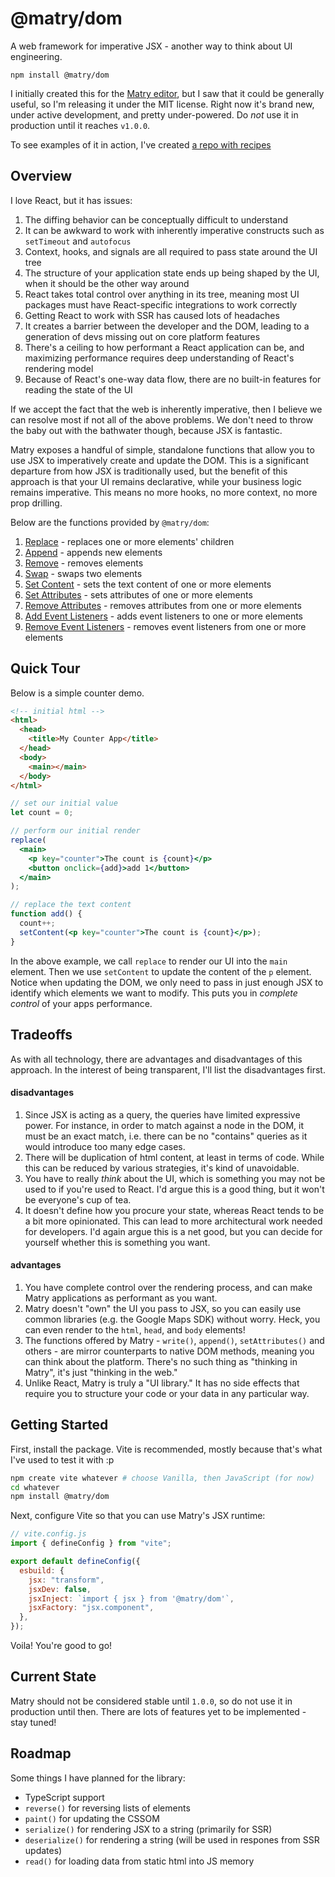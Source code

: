 # @matry/dom

A web framework for imperative JSX - another way to think about UI engineering.

```
npm install @matry/dom
```

I initially created this for the [Matry editor](https://matry.design),
but I saw that it could be generally useful, so I'm releasing it under the MIT license.
Right now it's brand new, under active development, and pretty under-powered.
Do _not_ use it in production until it reaches `v1.0.0`.

To see examples of it in action, I've created [a repo with recipes](https://github.com/matry/dom-recipes)

## Overview

I love React, but it has issues:

1. The diffing behavior can be conceptually difficult to understand
2. It can be awkward to work with inherently imperative constructs such as `setTimeout` and `autofocus`
3. Context, hooks, and signals are all required to pass state around the UI tree
4. The structure of your application state ends up being shaped by the UI, when it should be the other way around
5. React takes total control over anything in its tree, meaning most UI packages must have React-specific integrations to work correctly
6. Getting React to work with SSR has caused lots of headaches
7. It creates a barrier between the developer and the DOM, leading to a generation of devs missing out on core platform features
8. There's a ceiling to how performant a React application can be, and maximizing performance requires deep understanding of React's rendering model
9. Because of React's one-way data flow, there are no built-in features for reading the state of the UI

If we accept the fact that the web is inherently imperative,
then I believe we can resolve most if not all of the above problems.
We don't need to throw the baby out with the bathwater though, because JSX is fantastic.

Matry exposes a handful of simple, standalone functions that allow you to use JSX to imperatively create and update the DOM.
This is a significant departure from how JSX is traditionally used,
but the benefit of this approach is that your UI remains declarative,
while your business logic remains imperative.
This means no more hooks, no more context, no more prop drilling.

Below are the functions provided by `@matry/dom`:

1. [Replace](docs/replace.md) - replaces one or more elements' children
2. [Append](docs/append.md) - appends new elements
3. [Remove](docs/remove.md) - removes elements
4. [Swap](docs/swap.md) - swaps two elements
5. [Set Content](docs/set-content.md) - sets the text content of one or more elements
6. [Set Attributes](docs/set-attributes.md) - sets attributes of one or more elements
7. [Remove Attributes](docs/remove-attributes.md) - removes attributes from one or more elements
8. [Add Event Listeners](docs/add-event-listeners.md) - adds event listeners to one or more elements
9. [Remove Event Listeners](docs/remove-event-listeners.md) - removes event listeners from one or more elements

## Quick Tour

Below is a simple counter demo.

```html
<!-- initial html -->
<html>
  <head>
    <title>My Counter App</title>
  </head>
  <body>
    <main></main>
  </body>
</html>
```

```jsx
// set our initial value
let count = 0;

// perform our initial render
replace(
  <main>
    <p key="counter">The count is {count}</p>
    <button onclick={add}>add 1</button>
  </main>
);

// replace the text content
function add() {
  count++;
  setContent(<p key="counter">The count is {count}</p>);
}
```

In the above example,
we call `replace` to render our UI into the `main` element.
Then we use `setContent` to update the content of the `p` element.
Notice when updating the DOM, we only need to pass in just enough JSX to identify which elements we want to modify.
This puts you in _complete control_ of your apps performance.

## Tradeoffs

As with all technology, there are advantages and disadvantages of this approach.
In the interest of being transparent, I'll list the disadvantages first.

#### disadvantages

1. Since JSX is acting as a query, the queries have limited expressive power. For instance, in order to match against a node in the DOM, it must be an exact match, i.e. there can be no "contains" queries as it would introduce too many edge cases.
2. There will be duplication of html content, at least in terms of code. While this can be reduced by various strategies, it's kind of unavoidable.
3. You have to really _think_ about the UI, which is something you may not be used to if you're used to React. I'd argue this is a good thing, but it won't be everyone's cup of tea.
4. It doesn't define how you procure your state, whereas React tends to be a bit more opinionated. This can lead to more architectural work needed for developers. I'd again argue this is a net good, but you can decide for yourself whether this is something you want.

#### advantages

1. You have complete control over the rendering process, and can make Matry applications as performant as you want.
2. Matry doesn't "own" the UI you pass to JSX, so you can easily use common libraries (e.g. the Google Maps SDK) without worry. Heck, you can even render to the `html`, `head`, and `body` elements!
3. The functions offered by Matry - `write()`, `append()`, `setAttributes()` and others - are mirror counterparts to native DOM methods, meaning you can think about the platform. There's no such thing as "thinking in Matry", it's just "thinking in the web."
4. Unlike React, Matry is truly a "UI library." It has no side effects that require you to structure your code or your data in any particular way.

## Getting Started

First, install the package.
Vite is recommended, mostly because that's what I've used to test it with :p

```bash
npm create vite whatever # choose Vanilla, then JavaScript (for now)
cd whatever
npm install @matry/dom
```

Next, configure Vite so that you can use Matry's JSX runtime:

```js
// vite.config.js
import { defineConfig } from "vite";

export default defineConfig({
  esbuild: {
    jsx: "transform",
    jsxDev: false,
    jsxInject: `import { jsx } from '@matry/dom'`,
    jsxFactory: "jsx.component",
  },
});
```

Voila! You're good to go!

## Current State

Matry should not be considered stable until `1.0.0`,
so do not use it in production until then.
There are lots of features yet to be implemented - stay tuned!

## Roadmap

Some things I have planned for the library:

- TypeScript support
- `reverse()` for reversing lists of elements
- `paint()` for updating the CSSOM
- `serialize()` for rendering JSX to a string (primarily for SSR)
- `deserialize()` for rendering a string (will be used in respones from SSR updates)
- `read()` for loading data from static html into JS memory

